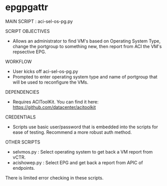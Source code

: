 # epgpgattr

MAIN SCRIPT : aci-sel-os-pg.py

SCRIPT OBJECTIVES
- Allows an administrator to find VM's based on Operating System Type, change the portgroup to something new,
  then report from ACI the VM's repsective EPG.

WORKFLOW
- User kicks off aci-sel-os-pg.py
- Prompted to enter operating system type and name of portgroup that will be used to reconfigure the VMs.

DEPENDENCIES
- Requires ACIToolKit. You can find it here: https://github.com/datacenter/acitoolkit

CREDENTIALS
- Scripts use basic user/password that is embedded into the scripts for ease of testing. Recommend a more robust auth method.



OTHER SCRIPTS
- selvmos.py    : Select operating system to get back a VM report from vCTR.
- acishowep.py  : Select EPG and get back a report from APIC of endpoints.


There is limited error checking in these scripts. 





